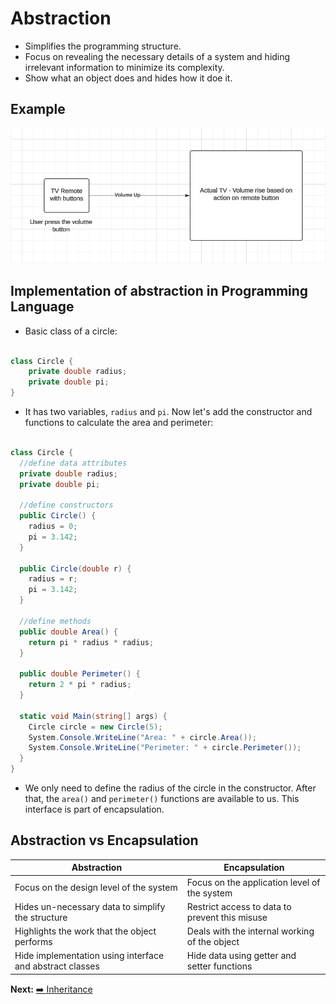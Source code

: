 # Abstraction

* Simplifies the programming structure.
* Focus on revealing the necessary details of a system and hiding irrelevant information to minimize its complexity.
* Show what an object does and hides how it doe it.

## Example

<p align="center">
  <img src="Images/abstraction.png" alt="EmployeeRecord" />
</p>


## Implementation of abstraction in Programming Language

* Basic class of a circle:

```C#

class Circle {
    private double radius;
    private double pi;
}

```

* It has two variables, ```radius``` and ```pi```. Now let's add the constructor and functions to calculate the area and perimeter:

```C#

class Circle {
  //define data attributes
  private double radius;
  private double pi;

  //define constructors
  public Circle() {
    radius = 0;
    pi = 3.142;
  }

  public Circle(double r) {
    radius = r;
    pi = 3.142;
  }
  
  //define methods
  public double Area() {
    return pi * radius * radius;
  }
  
  public double Perimeter() {
    return 2 * pi * radius;
  }

  static void Main(string[] args) {
    Circle circle = new Circle(5);
    System.Console.WriteLine("Area: " + circle.Area());
    System.Console.WriteLine("Perimeter: " + circle.Perimeter());
  }
}

```

* We only need to define the radius of the circle in the constructor. After that, the ```area()``` and ```perimeter()``` functions are available to us. This interface is part of encapsulation.

## Abstraction vs Encapsulation

| Abstraction | Encapsulation |
| ----------- | ------------- |
| Focus on the design level of the system | Focus on the application level of the system |
| Hides un-necessary data to simplify the structure | Restrict access to data to prevent this misuse |
| Highlights the work that the object performs | Deals with the internal working of the object |
| Hide implementation using interface and abstract classes | Hide data using getter and setter functions |


**Next:** [➡️ Inheritance](./inheritance.md)
